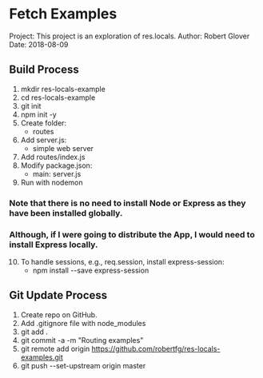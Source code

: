 # Fetch Examples

Project:  This project is an exploration of res.locals.
Author:   Robert Glover
Date:     2018-08-09

## Build Process

1.  mkdir res-locals-example
2.  cd res-locals-example
3.  git init
4.  npm init -y
5.  Create folder:
    - routes
6.  Add server.js:
    - simple web server
7.  Add routes/index.js
8.  Modify package.json:
    - main: server.js
9.  Run with nodemon

### Note that there is no need to install Node or Express as they have been installed globally.
### Although, if I were going to distribute the App, I would need to install Express locally.

10. To handle sessions, e.g., req.session, install express-session:
    - npm install --save express-session

## Git Update Process
1.  Create repo on GitHub.
2.  Add .gitignore file with node_modules
3.  git add .
4.  git commit -a -m "Routing examples"
5.  git remote add origin https://github.com/robertfg/res-locals-examples.git
6.  git push --set-upstream origin master
